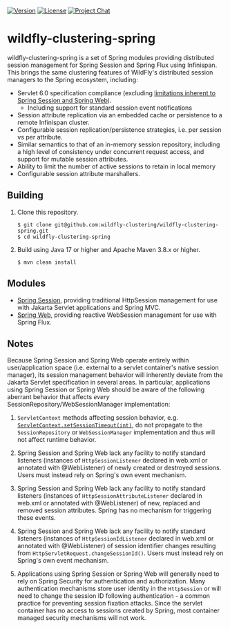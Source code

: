 [![Version](https://img.shields.io/maven-central/v/org.wildfly.clustering/wildfly-clustering-spring?style=for-the-badge&logo=redhat&logoColor=ee0000&label=latest)](https://search.maven.org/artifact/org.wildfly.clustering/wildfly-clustering-spring)
[![License](https://img.shields.io/github/license/wildfly-clustering/wildfly-clustering-spring?style=for-the-badge&color=darkgreen&logo=apache&logoColor=d22128)](https://www.apache.org/licenses/LICENSE-2.0)
[![Project Chat](https://img.shields.io/badge/zulip-chat-lightblue.svg?style=for-the-badge&logo=zulip&logoColor=ffffff)](https://wildfly.zulipchat.com/#narrow/stream/wildfly-clustering)

# wildfly-clustering-spring

wildfly-clustering-spring is a set of Spring modules providing distributed session management for Spring Session and Spring Flux using Infinispan.
This brings the same clustering features of WildFly's distributed session managers to the Spring ecosystem, including:

* Servlet 6.0 specification compliance (excluding [limitations inherent to Spring Session and Spring Web](#notes)).
  * Including support for standard session event notifications
* Session attribute replication via an embedded cache or persistence to a remote Infinispan cluster.
* Configurable session replication/persistence strategies, i.e. per session vs per attribute.
* Similar semantics to that of an in-memory session repository, including a high level of consistency under concurrent request access, and support for mutable session attributes.
* Ability to limit the number of active sessions to retain in local memory
* Configurable session attribute marshallers.

## Building

1.	Clone this repository.

		$ git clone git@github.com:wildfly-clustering/wildfly-clustering-spring.git
		$ cd wildfly-clustering-spring

1.	Build using Java 17 or higher and Apache Maven 3.8.x or higher.

		$ mvn clean install

## Modules

* [Spring Session](session/README.md), providing traditional HttpSession management for use with Jakarta Servlet applications and Spring MVC.
* [Spring Web](web/README.md), providing reactive WebSession management for use with Spring Flux.

## Notes

Because Spring Session and Spring Web operate entirely within user/application space (i.e. external to a servlet container's native session manager), its session management behavior will inherently deviate from the Jakarta Servlet specification in several areas.
In particular, applications using Spring Session or Spring Web should be aware of the following aberrant behavior that affects *every* SessionRepository/WebSessionManager implementation:

1.	`ServletContext` methods affecting session behavior, e.g. [`ServletContext.setSessionTimeout(int)`](https://jakarta.ee/specifications/platform/10/apidocs/jakarta/servlet/servletcontext#setSessionTimeout(int)), do not propagate to the `SessionRepository` or `WebSessionManager` implementation and thus will not affect runtime behavior.

1.	Spring Session and Spring Web lack any facility to notify standard listeners (instances of `HttpSessionListener` declared in web.xml or annotated with @WebListener) of newly created or destroyed sessions.
	Users must instead rely on Spring's own event mechanism.

1.	Spring Session and Spring Web lack any facility to notify standard listeners (instances of `HttpSessionAttributeListener` declared in web.xml or annotated with @WebListener) of new, replaced and removed session attributes.
	Spring has no mechanism for triggering these events.

1.	Spring Session and Spring Web lack any facility to notify standard listeners (instances of `HttpSessionIdListener` declared in web.xml or annotated with @WebListener) of session identifier changes resulting from `HttpServletRequest.changeSessionId()`.
	Users must instead rely on Spring's own event mechanism.

1.	Applications using Spring Session or Spring Web will generally need to rely on Spring Security for authentication and authorization.
	Many authentication mechanisms store user identity in the `HttpSession` or will need to change the session ID following authentication - a common practice for preventing session fixation attacks.
	Since the servlet container has no access to sessions created by Spring, most container managed security mechanisms will not work.
